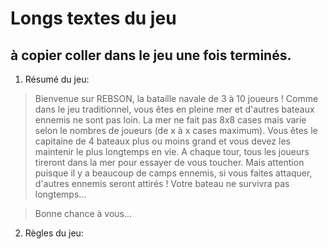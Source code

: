 # Longs textes du jeu    
## à copier coller dans le jeu une fois terminés.
1. Résumé du jeu:
> Bienvenue sur REBSON, la bataille navale de 3 à 10 joueurs !
Comme dans le jeu traditionnel, vous êtes en pleine mer et d'autres bateaux ennemis ne sont pas loin. La mer ne fait pas 8x8 cases mais varie selon le nombres de joueurs (de x à x cases maximum). Vous êtes le capitaine de 4 bateaux plus ou moins grand et vous devez les maintenir le plus longtemps en vie. 
A chaque tour, tous les joueurs tireront dans la mer pour essayer de vous toucher. Mais attention puisque il y a beaucoup de camps ennemis, si vous faites attaquer, d'autres ennemis seront attirés ! Votre bateau ne survivra pas longtemps... 

>Bonne chance à vous...

2. Règles du jeu:
> 
